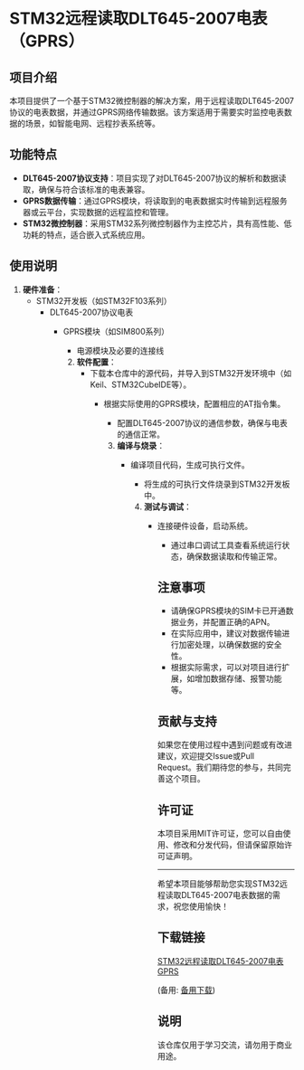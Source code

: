 # STM32远程读取DLT645-2007电表（GPRS）

## 项目介绍

本项目提供了一个基于STM32微控制器的解决方案，用于远程读取DLT645-2007协议的电表数据，并通过GPRS网络传输数据。该方案适用于需要实时监控电表数据的场景，如智能电网、远程抄表系统等。

## 功能特点

- **DLT645-2007协议支持**：项目实现了对DLT645-2007协议的解析和数据读取，确保与符合该标准的电表兼容。
- **GPRS数据传输**：通过GPRS模块，将读取到的电表数据实时传输到远程服务器或云平台，实现数据的远程监控和管理。
- **STM32微控制器**：采用STM32系列微控制器作为主控芯片，具有高性能、低功耗的特点，适合嵌入式系统应用。

## 使用说明

1. **硬件准备**：
   - STM32开发板（如STM32F103系列）
      - DLT645-2007协议电表
         - GPRS模块（如SIM800系列）
            - 电源模块及必要的连接线

            2. **软件配置**：
               - 下载本仓库中的源代码，并导入到STM32开发环境中（如Keil、STM32CubeIDE等）。
                  - 根据实际使用的GPRS模块，配置相应的AT指令集。
                     - 配置DLT645-2007协议的通信参数，确保与电表的通信正常。

                     3. **编译与烧录**：
                        - 编译项目代码，生成可执行文件。
                           - 将生成的可执行文件烧录到STM32开发板中。

                           4. **测试与调试**：
                              - 连接硬件设备，启动系统。
                                 - 通过串口调试工具查看系统运行状态，确保数据读取和传输正常。

                                 ## 注意事项

                                 - 请确保GPRS模块的SIM卡已开通数据业务，并配置正确的APN。
                                 - 在实际应用中，建议对数据传输进行加密处理，以确保数据的安全性。
                                 - 根据实际需求，可以对项目进行扩展，如增加数据存储、报警功能等。

                                 ## 贡献与支持

                                 如果您在使用过程中遇到问题或有改进建议，欢迎提交Issue或Pull Request。我们期待您的参与，共同完善这个项目。

                                 ## 许可证

                                 本项目采用MIT许可证，您可以自由使用、修改和分发代码，但请保留原始许可证声明。

                                 ---

                                 希望本项目能够帮助您实现STM32远程读取DLT645-2007电表数据的需求，祝您使用愉快！

                                 ## 下载链接
                                 [STM32远程读取DLT645-2007电表GPRS](https://pan.quark.cn/s/52260215bb01) 

                                 (备用: [备用下载](https://pan.baidu.com/s/1_ZKCqgNZmC0seAnXAuAMRg?pwd=1234))

                                 ## 说明

                                 该仓库仅用于学习交流，请勿用于商业用途。
